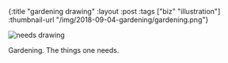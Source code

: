 {:title "gardening drawing"
 :layout :post
 :tags ["biz" "illustration"]
 :thumbnail-url "/img/2018-09-04-gardening/gardening.png"}
 
 ![needs drawing](/img/2018-09-04-gardening/gardening.png)
 
Gardening. The things one needs.
